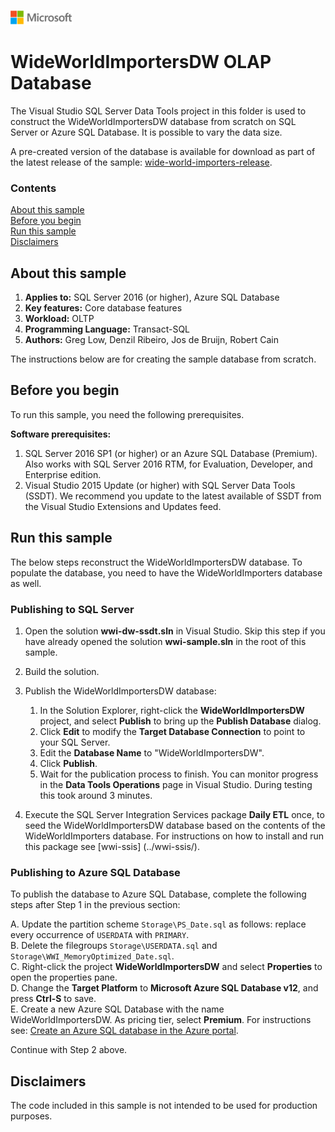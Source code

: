 ![](./media/solutions-microsoft-logo-small.png)
# WideWorldImportersDW OLAP Database

The Visual Studio SQL Server Data Tools project in this folder is used to construct the WideWorldImportersDW database from scratch on SQL Server or Azure SQL Database. It is possible to vary the data size.

A pre-created version of the database is available for download as part of the latest release of the sample: [wide-world-importers-release](https://aka.ms/wwi).

### Contents

[About this sample](#about-this-sample)<br/>
[Before you begin](#before-you-begin)<br/>
[Run this sample](#run-this-sample)<br/>
[Disclaimers](#disclaimers)<br/>

<a name=about-this-sample></a>

## About this sample

<!-- Delete the ones that don't apply -->
1. **Applies to:** SQL Server 2016 (or higher), Azure SQL Database
1. **Key features:** Core database features
1. **Workload:** OLTP
1. **Programming Language:** Transact-SQL
1. **Authors:** Greg Low, Denzil Ribeiro, Jos de Bruijn, Robert Cain

The instructions below are for creating the sample database from scratch.

<a name=before-you-begin></a>

## Before you begin

To run this sample, you need the following prerequisites.

**Software prerequisites:**

1. SQL Server 2016 SP1 (or higher) or an Azure SQL Database (Premium). Also works with SQL Server 2016 RTM, for Evaluation, Developer, and Enterprise edition.
2. Visual Studio 2015 Update (or higher) with SQL Server Data Tools (SSDT). We recommend you update to the latest available of SSDT from the Visual Studio Extensions and Updates feed.


<a name=run-this-sample></a>

## Run this sample

The below steps reconstruct the WideWorldImportersDW database. To populate the database, you need to have the WideWorldImporters database as well.

<!-- Step by step instructions. Here's a few examples -->

### Publishing to SQL Server

1. Open the solution **wwi-dw-ssdt.sln** in Visual Studio. Skip this step if you have already opened the solution **wwi-sample.sln** in the root of this sample.

2. Build the solution.

3. Publish the WideWorldImportersDW database:
    1. In the Solution Explorer, right-click the **WideWorldImportersDW** project, and select **Publish** to bring up the **Publish Database** dialog.
    1. Click **Edit** to modify the **Target Database Connection** to point to your SQL Server.
    1. Edit the **Database Name** to "WideWorldImportersDW".
    1. Click **Publish**.
    1. Wait for the publication process to finish. You can monitor progress in the **Data Tools Operations** page in Visual Studio. During testing this took around 3 minutes.

4. Execute the SQL Server Integration Services package **Daily ETL** once, to seed the WideWorldImportersDW database based on the contents of the WideWorldImporters database. For instructions on how to install and run this package see [wwi-ssis] (../wwi-ssis/).


### Publishing to Azure SQL Database

To publish the database to Azure SQL Database, complete the following steps after Step 1 in the previous section:

A. Update the partition scheme `Storage\PS_Date.sql` as follows: replace every occurrence of `USERDATA` with `PRIMARY`.<br/>
B. Delete the filegroups `Storage\USERDATA.sql` and `Storage\WWI_MemoryOptimized_Date.sql`.<br/>
C. Right-click the project **WideWorldImportersDW** and select **Properties** to open the properties pane.<br/>
D. Change the **Target Platform** to **Microsoft Azure SQL Database v12**, and press **Ctrl-S** to save.<br/>
E. Create a new Azure SQL Database with the name WideWorldImportersDW. As pricing tier, select **Premium**. For instructions see: [Create an Azure SQL database in the Azure portal](https://docs.microsoft.com/azure/sql-database/sql-database-get-started-portal).

Continue with Step 2 above.

<a name=disclaimers></a>

## Disclaimers
The code included in this sample is not intended to be used for production purposes.
